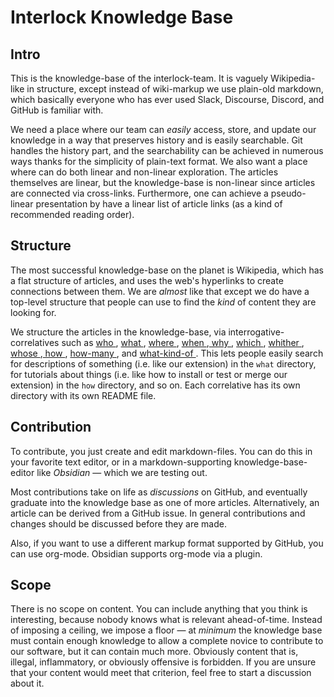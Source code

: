 # Interlock Knowledge Base
## Intro
This is the knowledge-base of the interlock-team. It is vaguely
Wikipedia-like in structure, except instead of wiki-markup we use
plain-old markdown, which basically everyone who has ever used Slack,
Discourse, Discord, and GitHub is familiar with.

We need a place where our team can *easily* access, store, and update
our knowledge in a way that preserves history and is easily searchable.
Git handles the history part, and the searchability can be achieved in
numerous ways thanks for the simplicity of plain-text format. We also
want a place where can do both linear and non-linear exploration. The
articles themselves are linear, but the knowledge-base is non-linear
since articles are connected via cross-links. Furthermore, one can
achieve a pseudo-linear presentation by have a linear list of article
links (as a kind of recommended reading order).

## Structure
The most successful knowledge-base on the planet is Wikipedia, which has
a flat structure of articles, and uses the web's hyperlinks to create
connections between them. We are *almost* like that except we do have a
top-level structure that people can use to find the *kind* of content
they are looking for.

We structure the articles in the knowledge-base, via
interrogative-correlatives such as [ who ]( who/README.md),
[ what ](what/README.md), [ where ]( where/README.md), 
[ when ]( when/README.md),[ why ]( why/README.md), 
[ which ]( which/README.md), [ whither ](whither/README.md), 
[ whose ]( whose/README.md),[ how ](how/README.md), 
[ how-many ]( how-many/README.md), and
[ what-kind-of ](what-kind-of/README.md). This lets people easily search for descriptions
of something (i.e. like our extension) in the  ` what `  directory, for
tutorials about things (i.e. like how to install or test or merge our
extension) in the  ` how `  directory, and so on. Each correlative has
its own directory with its own README file.

## Contribution
To contribute, you just create and edit markdown-files. You can do this
in your favorite text editor, or in a markdown-supporting
knowledge-base-editor like *Obsidian* &mdash; which we are testing out.

Most contributions take on life as *discussions* on GitHub, and
eventually graduate into the knowledge base as one of more articles.
Alternatively, an article can be derived from a GitHub issue. In general
contributions and changes should be discussed before they are made.

Also, if you want to use a different markup format supported by GitHub,
you can use org-mode. Obsidian supports org-mode via a plugin.

## Scope
There is no scope on content. You can include anything that you think is
interesting, because nobody knows what is relevant ahead-of-time.
Instead of imposing a ceiling, we impose a floor &mdash; at *minimum*
the knowledge base must contain enough knowledge to allow a complete
novice to contribute to our software, but it can contain much more.
Obviously content that is, illegal, inflammatory, or obviously offensive
is forbidden. If you are unsure that your content would meet that
criterion, feel free to start a discussion about it.

